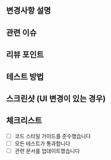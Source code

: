 ## 변경사항 설명
<!-- 어떤 변경사항이 있었는지 간략히 설명해주세요 -->

## 관련 이슈
<!-- 이 PR이 해결하는 이슈 번호를 작성해주세요 (예: #123) -->

## 리뷰 포인트
<!-- 리뷰어가 특히 집중해서 봐야 할 부분이 있다면 알려주세요 -->

## 테스트 방법
<!-- 이 변경사항을 테스트하는 방법을 설명해주세요 -->

## 스크린샷 (UI 변경이 있는 경우)
<!-- UI 변경이 있는 경우 스크린샷을 첨부해주세요 -->

## 체크리스트
- [ ] 코드 스타일 가이드를 준수했습니다
- [ ] 모든 테스트가 통과합니다
- [ ] 관련 문서를 업데이트했습니다
